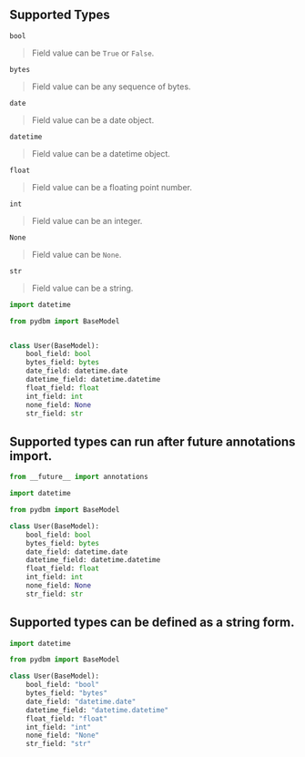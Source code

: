 ## Supported Types

`bool`
> Field value can be `True` or `False`.

`bytes`
> Field value can be any sequence of bytes.

`date`
> Field value can be a date object.

`datetime`
> Field value can be a datetime object.

`float`
> Field value can be a floating point number.

`int`
> Field value can be an integer.

`None`
> Field value can be `None`.

`str`
> Field value can be a string.

```python
import datetime

from pydbm import BaseModel


class User(BaseModel):
    bool_field: bool
    bytes_field: bytes
    date_field: datetime.date
    datetime_field: datetime.datetime
    float_field: float
    int_field: int
    none_field: None
    str_field: str
```

## Supported types can run after future annotations import.

```python
from __future__ import annotations

import datetime

from pydbm import BaseModel

class User(BaseModel):
    bool_field: bool
    bytes_field: bytes
    date_field: datetime.date
    datetime_field: datetime.datetime
    float_field: float
    int_field: int
    none_field: None
    str_field: str
```


## Supported types can be defined as a string form.

```python
import datetime

from pydbm import BaseModel

class User(BaseModel):
    bool_field: "bool"
    bytes_field: "bytes"
    date_field: "datetime.date"
    datetime_field: "datetime.datetime"
    float_field: "float"
    int_field: "int"
    none_field: "None"
    str_field: "str"
```
